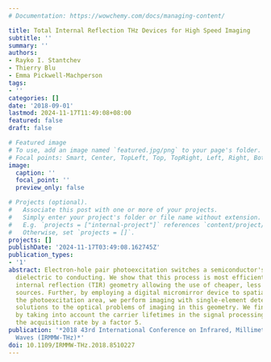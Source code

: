 ```yaml
---
# Documentation: https://wowchemy.com/docs/managing-content/

title: Total Internal Reflection THz Devices for High Speed Imaging
subtitle: ''
summary: ''
authors:
- Rayko I. Stantchev
- Thierry Blu
- Emma Pickwell-Machperson
tags:
- ''
categories: []
date: '2018-09-01'
lastmod: 2024-11-17T11:49:08+08:00
featured: false
draft: false

# Featured image
# To use, add an image named `featured.jpg/png` to your page's folder.
# Focal points: Smart, Center, TopLeft, Top, TopRight, Left, Right, BottomLeft, Bottom, BottomRight.
image:
  caption: ''
  focal_point: ''
  preview_only: false

# Projects (optional).
#   Associate this post with one or more of your projects.
#   Simply enter your project's folder or file name without extension.
#   E.g. `projects = ["internal-project"]` references `content/project/deep-learning/index.md`.
#   Otherwise, set `projects = []`.
projects: []
publishDate: '2024-11-17T03:49:08.162745Z'
publication_types:
- '1'
abstract: Electron-hole pair photoexcitation switches a semiconductor's response from
  dielectric to conducting. We show that this process is most efficient in a total
  internal reflection (TIR) geometry allowing the use of cheaper, less powerful light
  sources. Further, by employing a digital micromirror device to spatially pattern
  the photoexcitation area, we perform imaging with single-element detector and present
  solutions to the optical problems of imaging in this geometry. We finally show that
  by taking into account the carrier lifetimes in the signal processing one can improve
  the acquisition rate by a factor 5.
publication: '*2018 43rd International Conference on Infrared, Millimeter, and Terahertz
  Waves (IRMMW-THz)*'
doi: 10.1109/IRMMW-THz.2018.8510227
---
```


